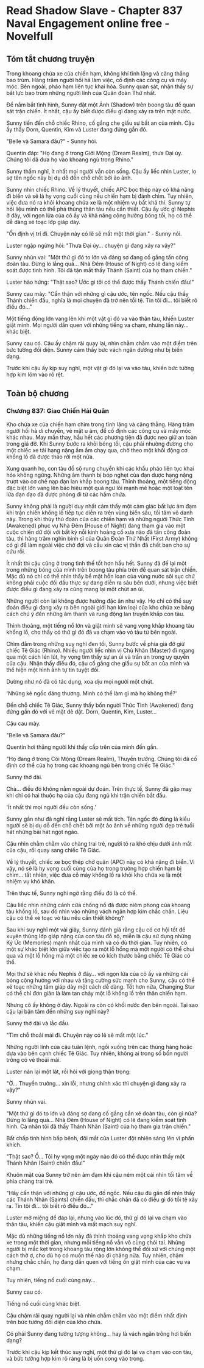 # Read Shadow Slave - Chapter 837 Naval Engagement online free - Novelfull

## Tóm tắt chương truyện

Trong khoang chứa xe của chiến hạm, không khí tĩnh lặng và căng thẳng bao trùm. Hàng trăm người hối hả làm việc, cố định các công cụ và máy móc. Bên ngoài, pháo hạm liên tục khai hỏa. Sunny quan sát, nhận thấy sự bất lực bao trùm những người lính của Quân đoàn Thứ nhất.

Để nắm bắt tình hình, Sunny đặt một Ảnh (Shadow) trên boong tàu để quan sát trận chiến. Ít nhất, cậu ấy biết được điều gì đang xảy ra trên mặt nước.

Sunny tiến đến chỗ chiếc Rhino, cố gắng che giấu sự bất an của mình. Cậu ấy thấy Dorn, Quentin, Kim và Luster đang đứng gần đó.

"Belle và Samara đâu?" - Sunny hỏi.

Quentin đáp: "Họ đang ở trong Giới Mộng (Dream Realm), thưa Đại úy. Chúng tôi đã đưa họ vào khoang ngủ trong Rhino."

Sunny thầm nghĩ, ít nhất mọi người vẫn còn sống. Cậu ấy liếc nhìn Luster, lo sợ tên ngốc này bị dụ dỗ đến chỗ chết bởi ảo ảnh.

Sunny nhìn chiếc Rhino. Về lý thuyết, chiếc APC bọc thép này có khả năng đi biển và sẽ là hy vọng cuối cùng nếu chiến hạm bị đánh chìm. Tuy nhiên, việc đưa nó ra khỏi khoang chứa xe là một nhiệm vụ bất khả thi. Sunny tự hỏi liệu mình có thể phá thủng thân tàu nếu cần thiết. Cậu ấy ước gì Nephis ở đây, với ngọn lửa của cô ấy và khả năng cộng hưởng bóng tối, họ có thể dễ dàng xé toạc lớp giáp dày.

"Ổn định vị trí đi. Chuyện này có lẽ sẽ mất một thời gian." - Sunny nói.

Luster ngập ngừng hỏi: "Thưa Đại úy… chuyện gì đang xảy ra vậy?"

Sunny nhún vai: "Một thứ gì đó to lớn và đáng sợ đang cố gắng tấn công đoàn tàu. Đừng lo lắng quá… Nhà Đêm (House of Night) có lẽ đang kiểm soát được tình hình. Tôi đã tận mắt thấy Thánh (Saint) của họ tham chiến."

Luster hào hứng: "Thật sao? Ước gì tôi có thể được thấy Thánh chiến đấu!"

Sunny cau mày: "Cẩn thận với những gì cậu ước, tên ngốc. Nếu cậu thấy Thánh chiến đấu, nghĩa là mọi chuyện đã trở nên tồi tệ. Tin tôi đi… tôi biết rõ điều đó…"

Một tiếng động lớn vang lên khi một vật gì đó va vào thân tàu, khiến Luster giật mình. Mọi người dần quen với những tiếng va chạm, nhưng lần này... khác biệt.

Sunny cau có. Cậu ấy chậm rãi quay lại, nhìn chằm chằm vào một điểm trên bức tường đối diện. Sunny cảm thấy bức vách ngăn dường như bị biến dạng.

Trước khi cậu ấy kịp suy nghĩ, một vật gì đó lại va vào tàu, khiến bức tường hợp kim lõm vào rõ rệt.

## Toàn bộ chương

### Chương 837: Giao Chiến Hải Quân

Kho chứa xe của chiến hạm chìm trong tĩnh lặng và căng thẳng. Hàng trăm người hối hả di chuyển, vẻ mặt u ám, để cố định các công cụ và máy móc khác nhau. May mắn thay, hầu hết các phương tiện đã được neo giữ an toàn trong giá đỡ. Khi Sunny bước ra khỏi bóng tối, cậu phải nhường đường cho một chiếc xe tải hạng nặng ầm ầm chạy qua, chở theo một khối động cơ khổng lồ đã được tháo rời một nửa.

Xung quanh họ, con tàu đồ sộ rung chuyển khi các khẩu pháo liên tục khai hỏa không ngừng. Những âm thanh bị bóp nghẹt của đạn dược hạng nặng trượt vào cơ chế nạp đạn lan khắp boong tàu. Thỉnh thoảng, một tiếng động đặc biệt lớn vang lên báo hiệu một quả ngư lôi mạnh mẽ hoặc một loạt tên lửa đạn đạo đã được phóng đi từ các hầm chứa.

Sunny không phải là người duy nhất cảm thấy một cảm giác bất lực ảm đạm khi trận chiến khổng lồ tiếp tục diễn ra trên vùng biển sâu, tối tăm vô danh này. Trong khi thủy thủ đoàn của các chiến hạm và những người Thức Tỉnh (Awakened) phục vụ Nhà Đêm (House of Night) đang tham gia vào một cuộc chiến dữ dội với bất kỳ nỗi kinh hoàng cổ xưa nào đã tấn công đoàn tàu, thì hàng trăm nghìn binh sĩ của Quân Đoàn Thứ Nhất (First Army) không có gì để làm ngoài việc chờ đợi và cầu xin các vị thần đã chết ban cho sự cứu rỗi.

Ít nhất thì cậu cũng ở trong tình thế tốt hơn hầu hết. Sunny đã để lại một trong những bóng của mình trên boong tàu phía trên để quan sát trận chiến. Mặc dù nó chỉ có thể nhìn thấy bề mặt hỗn loạn của vùng nước sôi sục chứ không phải cuộc đối đầu thực sự đang diễn ra sâu bên dưới, nhưng việc biết được điều gì đang xảy ra cũng mang lại một chút an ủi.

Những người còn lại không được hưởng đặc ân như vậy. Họ chỉ có thể suy đoán điều gì đang xảy ra bên ngoài giới hạn kim loại của kho chứa xe bằng cách chú ý đến những âm thanh và rung động lan truyền khắp con tàu.

Thỉnh thoảng, một tiếng nổ lớn và giật mình sẽ vang vọng khắp khoang tàu khổng lồ, cho thấy có thứ gì đó đã va chạm vào vỏ tàu từ bên ngoài.

Chìm đắm trong những suy nghĩ đen tối, Sunny bước về phía giá đỡ giữ chiếc Tê Giác (Rhino). Nhiều người liếc nhìn vị Chủ Nhân (Master) đi ngang qua một cách lén lút, hy vọng tìm thấy sự an ủi và trấn an trong uy quyền của cậu. Nhận thấy điều đó, cậu cố gắng che giấu sự bất an của mình và thể hiện một hình ảnh tự tin tuyệt đối.

Dường như nó đã có tác dụng, xoa dịu mọi người một chút.

'Những kẻ ngốc đáng thương. Mình có thể làm gì mà họ không thể?'

Đến chỗ chiếc Tê Giác, Sunny thấy bốn người Thức Tỉnh (Awakened) đang đứng gần đó với vẻ mặt dè dặt. Dorn, Quentin, Kim, Luster…

Cậu cau mày.

"Belle và Samara đâu?"

Quentin hơi thẳng người khi thấy cấp trên của mình đến gần.

"Họ đang ở trong Cõi Mộng (Dream Realm), Thuyền trưởng. Chúng tôi đã cố định cơ thể của họ trong các khoang ngủ bên trong chiếc Tê Giác."

Sunny thở dài.

Chà… điều đó không nằm ngoài dự đoán. Trên thực tế, Sunny đã gặp may khi chỉ có hai thuộc hạ của cậu đang ngủ khi trận chiến bắt đầu.

'Ít nhất thì mọi người đều còn sống.'

Sunny gần như đã nghĩ rằng Luster sẽ mất tích. Tên ngốc đó đúng là kiểu người sẽ bị dụ dỗ đến chỗ chết bởi một ảo ảnh về những người đẹp trẻ tuổi hát những bài hát ngọt ngào.

Cậu nhìn chằm chằm vào chàng trai trẻ, người tỏ ra khó chịu dưới ánh mắt của cậu, rồi quay sang chiếc Tê Giác.

Về lý thuyết, chiếc xe bọc thép chở quân (APC) này có khả năng đi biển. Vì vậy, nó sẽ là hy vọng cuối cùng của họ trong trường hợp chiến hạm bị chìm… tất nhiên, việc đưa cỗ máy khổng lồ ra khỏi kho chứa xe là một nhiệm vụ khó khăn.

Trên thực tế, Sunny nghi ngờ rằng điều đó là có thể.

Cậu liếc nhìn những cánh cửa chống nổ đã được niêm phong của khoang tàu khổng lồ, sau đó nhìn vào những vách ngăn hợp kim chắc chắn. Liệu cậu có thể xé toạc vỏ tàu nếu cần thiết không?

Sau khi suy nghĩ một vài giây, Sunny đánh giá rằng cậu có cơ hội tốt để xuyên thủng lớp giáp nặng của con tàu đồ sộ, miễn là cậu sử dụng những Ký Ức (Memories) mạnh nhất của mình và có đủ thời gian. Tuy nhiên, có một sự khác biệt lớn giữa việc tạo ra một lỗ hổng mà một người có thể chui qua và một lỗ hổng mà một chiếc xe có kích thước bằng chiếc Tê Giác có thể.

Mọi thứ sẽ khác nếu Nephis ở đây… với ngọn lửa của cô ấy và những cái bóng cộng hưởng với nhau và tăng cường sức mạnh cho Sunny, cậu có thể xé toạc những tấm giáp dày một cách dễ dàng. Tốt hơn nữa, Changing Star có thể chỉ đơn giản là làm tan chảy một lỗ khổng lồ trên thân chiến hạm.

Nhưng cô ấy không ở đây. Ngoài ra còn có khối nước đen bên ngoài. Tại sao cậu lại bận tâm đến những suy nghĩ này?

Sunny thở dài và lắc đầu.

"Tìm chỗ thoải mái đi. Chuyện này có lẽ sẽ mất một lúc."

Những người lính của cậu tuân lệnh, ngồi xuống trên các thùng hàng hoặc dựa vào bên cạnh chiếc Tê Giác. Tuy nhiên, không ai trong số bốn người trông có vẻ thoải mái.

Luster nán lại một lát, rồi hỏi với giọng thận trọng:

"Ờ… Thuyền trưởng… xin lỗi, nhưng chính xác thì chuyện gì đang xảy ra vậy?"

Sunny nhún vai.

"Một thứ gì đó to lớn và đáng sợ đang cố gắng cắn xé đoàn tàu, còn gì nữa? Đừng lo lắng quá… Nhà Đêm (House of Night) có lẽ đang kiểm soát tình hình. Cá nhân tôi đã thấy Thánh Nhân (Saint) của họ tham gia trận chiến."

Bất chấp tình hình bấp bênh, đôi mắt của Luster đột nhiên sáng lên vì phấn khích.

"Thật sao? Ồ… Tôi hy vọng một ngày nào đó có thể được nhìn thấy một Thánh Nhân (Saint) chiến đấu!"

Khuôn mặt của Sunny trở nên ảm đạm khi cậu ném một cái nhìn tối tăm về phía chàng trai trẻ.

"Hãy cẩn thận với những gì cậu ước, đồ ngốc. Nếu cậu đủ gần để nhìn thấy các Thánh Nhân (Saints) chiến đấu, thì chắc chắn đã có điều gì đó tồi tệ xảy ra. Tin tôi đi… tôi biết rõ điều đó…"

Luster mở miệng để đáp lại, nhưng vào lúc đó, thứ gì đó lại va chạm vào thân tàu, khiến cậu giật mình và mất mạch suy nghĩ.

Mặc dù những tiếng nổ lớn này đã thỉnh thoảng vang vọng khắp kho chứa xe trong một thời gian, nhưng mỗi tiếng nổ vẫn vô cùng chói tai. Những người bị mắc kẹt trong khoang tàu rộng lớn không thể đối xử với chúng một cách thờ ơ, cho dù họ có muốn thế nào đi chăng nữa. Tuy nhiên, chậm nhưng chắc chắn, họ đang dần quen với tiếng ồn giật mình của các vụ va chạm.

Tuy nhiên, tiếng nổ cuối cùng này…

Sunny cau có.

Tiếng nổ cuối cùng khác biệt.

Cậu chậm rãi quay người lại và nhìn chằm chằm vào một điểm nhất định trên bức tường đối diện của kho chứa.

Có phải Sunny đang tưởng tượng không… hay là vách ngăn trông hơi biến dạng?

Trước khi cậu kịp kết thúc suy nghĩ, một thứ gì đó lại va chạm vào con tàu, và bức tường hợp kim rõ ràng là bị uốn cong vào trong.